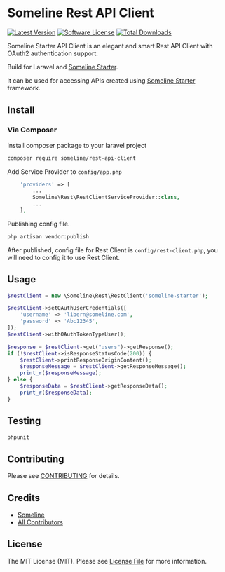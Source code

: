 # Someline Rest API Client

[![Latest Version](https://img.shields.io/github/release/someline/rest-api-client.svg?style=flat-square)](https://github.com/someline/rest-api-client/releases)
[![Software License](https://img.shields.io/badge/license-MIT-brightgreen.svg?style=flat-square)](LICENSE.md)
[![Total Downloads](https://img.shields.io/packagist/dt/someline/rest-api-client.svg?style=flat-square)](https://packagist.org/packages/someline/rest-api-client)

Someline Starter API Client is an elegant and smart Rest API Client with OAuth2 authentication support. 

Build for Laravel and [Someline Starter](https://starter.someline.com). 

It can be used for accessing APIs created using [Someline Starter](https://starter.someline.com) framework.

## Install

### Via Composer

Install composer package to your laravel project

``` bash
composer require someline/rest-api-client
```

Add Service Provider to `config/app.php`

``` php
    'providers' => [
        ...
        Someline\Rest\RestClientServiceProvider::class,
        ...
    ],
```

Publishing config file. 

``` bash
php artisan vendor:publish
```

After published, config file for Rest Client is `config/rest-client.php`, you will need to config it to use Rest Client.

## Usage

``` php
$restClient = new \Someline\Rest\RestClient('someline-starter');

$restClient->setOAuthUserCredentials([
    'username' => 'libern@someline.com',
    'password' => 'Abc12345',
]);
$restClient->withOAuthTokenTypeUser();

$response = $restClient->get("users")->getResponse();
if (!$restClient->isResponseStatusCode(200)) {
    $restClient->printResponseOriginContent();
    $responseMessage = $restClient->getResponseMessage();
    print_r($responseMessage);
} else {
    $responseData = $restClient->getResponseData();
    print_r($responseData);
}
```

## Testing

``` bash
phpunit
```

## Contributing

Please see [CONTRIBUTING](https://github.com/someline/rest-api-client/blob/master/CONTRIBUTING.md) for details.

## Credits

- [Someline](https://github.com/libern)
- [All Contributors](https://github.com/someline/rest-api-client/contributors)

## License

The MIT License (MIT). Please see [License File](LICENSE.md) for more information.
